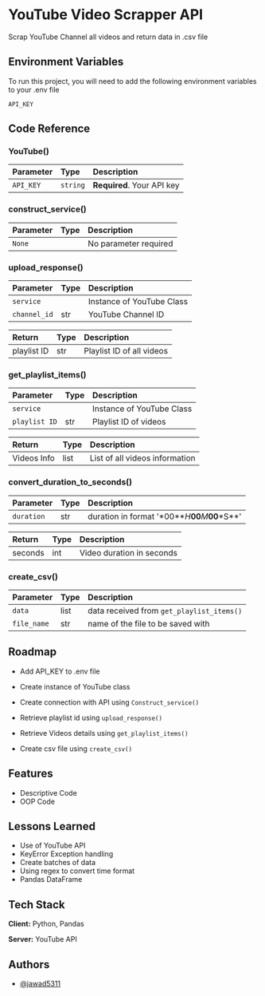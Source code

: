 # YouTube Video Scrapper API

Scrap YouTube Channel all videos and return data in .csv file

## Environment Variables

To run this project, you will need to add the following environment variables to your .env file

`API_KEY`

## Code Reference

### YouTube()

| Parameter | Type     | Description                |
| :-------- | :------- | :------------------------- |
| `API_KEY` | `string` | **Required**. Your API key |

### construct_service()

| Parameter | Type | Description           |
| :-------- | :--- | :-------------------- |
| `None`    |      | No parameter required |

### upload_response()

| Parameter    | Type | Description               |
| :----------- | :--- | :------------------------ |
| `service`    |      | Instance of YouTube Class |
| `channel_id` | str  | YouTube Channel ID        |

| Return      | Type | Description               |
| :---------- | :--- | :------------------------ |
| playlist ID | str  | Playlist ID of all videos |

### get_playlist_items()

| Parameter     | Type | Description               |
| :------------ | :--- | :------------------------ |
| `service`     |      | Instance of YouTube Class |
| `playlist ID` | str  | Playlist ID of videos     |

| Return      | Type | Description                    |
| :---------- | :--- | :----------------------------- |
| Videos Info | list | List of all videos information |

### convert_duration_to_seconds()

| Parameter  | Type | Description                                        |
| :--------- | :--- | :------------------------------------------------- |
| `duration` | str  | duration in format '\*00**_H_**00**_M_**00**\*S**' |

| Return  | Type | Description               |
| :------ | :--- | :------------------------ |
| seconds | int  | Video duration in seconds |

### create_csv()

| Parameter   | Type | Description                               |
| :---------- | :--- | :---------------------------------------- |
| `data`      | list | data received from `get_playlist_items()` |
| `file_name` | str  | name of the file to be saved with         |

## Roadmap

- Add API_KEY to .env file

- Create instance of YouTube class

- Create connection with API using `Construct_service()`

- Retrieve playlist id using `upload_response()`

- Retrieve Videos details using `get_playlist_items()`

- Create csv file using `create_csv()`

## Features

- Descriptive Code
- OOP Code

## Lessons Learned

- Use of YouTube API
- KeyError Exception handling
- Create batches of data
- Using regex to convert time format
- Pandas DataFrame

## Tech Stack

**Client:** Python, Pandas

**Server:** YouTube API

## Authors

- [@jawad5311](https://github.com/jawad5311)
